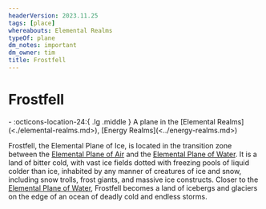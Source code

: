 ```yaml
---
headerVersion: 2023.11.25
tags: [place]
whereabouts: Elemental Realms
typeOf: plane
dm_notes: important
dm_owner: tim
title: Frostfell
---
```

# Frostfell
<div class="grid cards ext-narrow-margin ext-one-column" markdown>
-    :octicons-location-24:{ .lg .middle } A plane in the [Elemental Realms](<./elemental-realms.md>), [Energy Realms](<../energy-realms.md>)  
</div>


Frostfell, the Elemental Plane of Ice, is located in the transition zone between the [Elemental Plane of Air](<./elemental-plane-of-air.md>) and the [Elemental Plane of Water](<./elemental-plane-of-water.md>). It is a land of bitter cold, with vast ice fields dotted with freezing pools of liquid colder than ice, inhabited by any manner of creatures of ice and snow, including snow trolls, frost giants, and massive ice constructs. Closer to the [Elemental Plane of Water](<./elemental-plane-of-water.md>), Frostfell becomes a land of icebergs and glaciers on the edge of an ocean of deadly cold and endless storms. 

